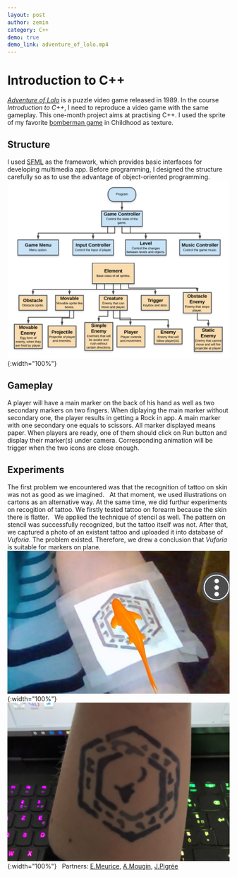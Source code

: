 ```yaml
---
layout: post
author: zemin 
category: C++ 
demo: true
demo_link: adventure_of_lolo.mp4
---
```


# Introduction to C++

[*Adventure of Lolo*](https://en.wikipedia.org/wiki/Adventures_of_Lolo) is a puzzle video game released in 1989. In the course *Introduction to C++*, I need to reproduce a video game with the same gameplay. This one-month project aims at practising C++. I used the sprite of my favorite [bomberman game](https://www.youtube.com/watch?v=WXATi38zgYE) in Childhood as texture.

## Structure

I used [SFML](https://www.sfml-dev.org) as the framework, which provides basic interfaces for developing multimedia app. Before programming, I designed the structure carefully so as to use the advantage of object-oriented programming.
&nbsp;
![Alt text](https://raw.githubusercontent.com/zemin-xu/zemin-xu.github.io/master/assets/images/adventure_of_lolo_uml.png "UML of program"){:width="100%"}

## Gameplay

A player will have a main marker on the back of his hand as well as two secondary markers on two fingers. When diplaying the main marker without secondary one, the player results in getting a Rock in app. A main marker with one secondary one equals to scissors. All marker displayed means paper. When players are ready, one of them should click on Run button and display their marker(s) under camera. Corresponding animation will be trigger when the two icons are close enough.

## Experiments

The first problem we encountered was that the recognition of tattoo on skin was not as good as we imagined.
&nbsp;
At that moment, we used illustrations on cartons as an alternative way. At the same time, we did furthur experiments on recogition of tattoo. We firstly tested tattoo on forearm because the skin there is flatter.
&nbsp;
We applied the technique of stencil as well. The pattern on stencil was successfully recognized, but the tattoo itself was not. After that, we captured a photo of an existant tattoo and uploaded it into database of *Vuforia*. The problem existed. Therefore, we drew a conclusion that *Vuforia* is suitable for markers on plane.
&nbsp;
![Alt text](https://raw.githubusercontent.com/zemin-xu/zemin-xu.github.io/master/assets/images/rock_paper_scissors_forearm_stencil.jpg "tattoo on back of a hand"){:width="100%"}
&nbsp;
![Alt text](https://raw.githubusercontent.com/zemin-xu/zemin-xu.github.io/master/assets/images/rock_paper_scissors_forearm.jpg "tattoo on back of a hand"){:width="100%"}
&nbsp;
Partners: [E.Meurice](https://www.linkedin.com/in/eva-meurice/), [A.Mougin](https://www.linkedin.com/in/arthur-mougin/), [J.Pigrée](https://www.linkedin.com/in/jean-baptiste-pigrée-876087110/)
&nbsp;
